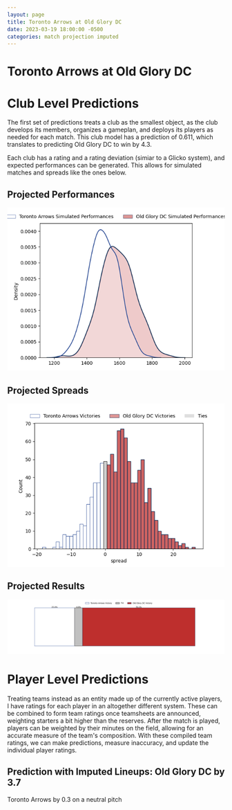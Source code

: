 ```yaml
---  
layout: page  
title: Toronto Arrows at Old Glory DC  
date: 2023-03-19 18:00:00 -0500  
categories: match projection imputed  
---
```

# Toronto Arrows at Old Glory DC

# Club Level Predictions


The first set of predictions treats a club as the smallest object, as the club develops its members, organizes a gameplan, and deploys its players as needed for each match. This club model has a prediction of 0.611, which translates to predicting Old Glory DC to win by 4.3.

Each club has a rating and a rating deviation (simiar to a Glicko system), and expected performances can be generated. This allows for simulated matches and spreads like the ones below.
## Projected Performances


![Projected Performances](plots/performances_2023-03-19-OldGloryDC-TorontoArrows.png)
## Projected Spreads


![Projected Spreads](plots/spreads_2023-03-19-OldGloryDC-TorontoArrows.png)
## Projected Results


![Projected Results](plots/resultbar_2023-03-19-OldGloryDC-TorontoArrows.png)
# Player Level Predictions


Treating teams instead as an entity made up of the currently active players, I have ratings for each player in an altogether different system. These can be combined to form team ratings once teamsheets are announced, weighting starters a bit higher than the reserves. After the match is played, players can be weighted by their minutes on the field, allowing for an accurate measure of the team's composition. With these compiled team ratings, we can make predictions, measure inaccuracy, and update the individual player ratings.
## Prediction with Imputed Lineups: Old Glory DC by 3.7


Toronto Arrows by 0.3 on a neutral pitch

